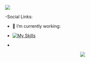 ![ ]( https://scontent.fdac24-4.fna.fbcdn.net/v/t39.30808-6/409496229_1102586647846120_1675155980359717694_n.jpg?stp=dst-jpg_s960x960&_nc_cat=109&ccb=1-7&_nc_sid=783fdb&_nc_ohc=xhmnUYqJ1qYAX_S-HMR&_nc_ht=scontent.fdac24-4.fna&oh=00_AfDNcbhBYhLjggHRl-51HQ4KBMHkaApjqjwdyBAyuWppcQ&oe=657A2DB4)


-Social Links:
- 🔭 I’m currently working:
- [![My Skills](https://skillicons.dev/icons?i=aws,gcp,azure,react,vue,flutter&perline=3)](https://skillicons.dev)

- 
<p align="center">
  <a href="https://skillicons.dev">
    <img src="https://skillicons.dev/icons?i=git,kubernetes,docker,c,vim" />
  
  </a>
</p>
